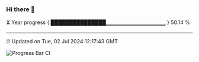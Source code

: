 ### Hi there 👋

⏳ Year progress { ███████████████▁▁▁▁▁▁▁▁▁▁▁▁▁▁▁ } 50.14 %

---

⏰ Updated on Tue, 02 Jul 2024 12:17:43 GMT

![Progress Bar CI](https://github.com/code-lakshay/GitHub-Actions-Demo/workflows/Progress%20Bar%20CI/badge.svg)
